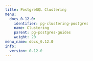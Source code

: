 ```yaml
---
title: PostgreSQL Clustering
menu:
  docs_0.12.0:
    identifier: pg-clustering-postgres
    name: Clustering
    parent: pg-postgres-guides
    weight: 20
menu_name: docs_0.12.0
info:
  version: 0.12.0
---
```


